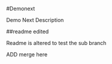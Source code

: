 #Demonext

Demo Next Description

##readme edited 

Readme is altered to test the sub branch

ADD merge here